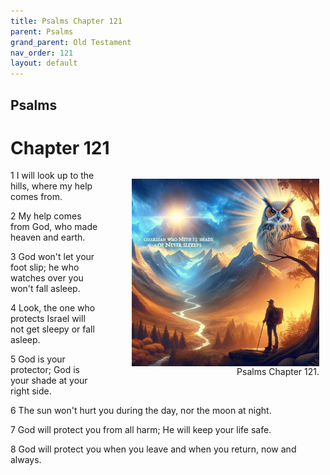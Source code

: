 ```yaml
---
title: Psalms Chapter 121
parent: Psalms
grand_parent: Old Testament
nav_order: 121
layout: default
---
```


## Psalms

# Chapter 121

<figure style="float: right; margin-right: 10px;">
    <img src="/assets/Image/Psalms/500/121.jpg" alt="Psalms Chapter 121" style="width: 300px; height: 300px; float: right;padding-left: 10px;"/>
    <figcaption style="clear: both;text-align: right;">Psalms Chapter 121.</figcaption>
</figure>
1 I will look up to the hills, where my help comes from.

2 My help comes from God, who made heaven and earth.

3 God won't let your foot slip; he who watches over you won't fall asleep.

4 Look, the one who protects Israel will not get sleepy or fall asleep.

5 God is your protector; God is your shade at your right side.

6 The sun won't hurt you during the day, nor the moon at night.

7 God will protect you from all harm; He will keep your life safe.

8 God will protect you when you leave and when you return, now and always.


